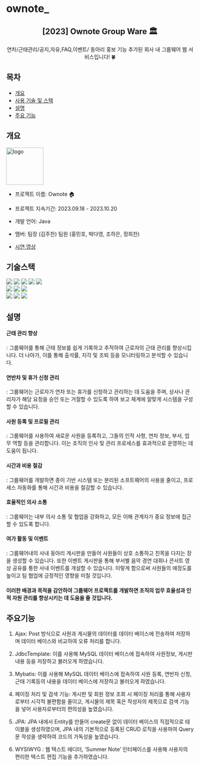# ownote_

<div align="center">
<h2>[2023] Ownote Group Ware 🏛️</h2>
연차/근태관리/공지,자유,FAQ,이벤트/ 동아리 홍보 기능 추가된 회사 내 그룹웨어 웹 서비스입니다! 🍀<br>
</div>

## 목차
  - [개요](#개요) 
  - [사용 기술 및 스택](#기술스택)
  - [설명](#설명)
  - [주요 기능](#주요기능)

## 개요
<img src="https://github.com/Jlostcode/ownote_/assets/133706327/e6dbbc27-6d98-40c0-9013-4ed989744e76" alt="logo" width="100" height="100"> <br>
- 프로젝트 이름: Ownote 🏠
- 프로젝트 지속기간: 2023.09.18 - 2023.10.20
- 개발 언어: Java
- 멤버: 팀장 (김주찬) 팀원 (홍민호, 박다영, 조하은, 정희찬)

- [시연 영상](https://blog.naver.com/jlostcode/223246375546)

## 기술스택
<div>
<img src="https://img.shields.io/badge/java-D7DF01?style=flat&logo=java&logoColor=white"/>  
<img src="https://img.shields.io/badge/HTML5-E34F26?style=flat&logo=html5&logoColor=white"/>
<img src="https://img.shields.io/badge/CSS3-1572B6?style=flat&logo=css3&logoColor=white"/>
<img src="https://img.shields.io/badge/JavaScript-F7DF1E?style=flat&logo=JavaScript&logoColor=white"/>
<img src="https://img.shields.io/badge/thymeleaf-3178C6?style=flat&logo=thymeleaf&logoColor=white"/></br>
<img src="https://img.shields.io/badge/Ajax-61DAFB?style=flat&logo=Ajax&logoColor=white"/>
<img src="https://img.shields.io/badge/BootStrap-000000?style=flat&logo=BootStrap&logoColor=white"/>
<img src="https://img.shields.io/badge/springboot-764ABC?style=flat&logo=springboot&logoColor=white"/></br>
<img src="https://img.shields.io/badge/MySql-06B6D4?style=flat&logo=MySql&logoColor=white"/>
<img src="https://img.shields.io/badge/MyBatis-08088A?style=flat&logo=MyBatis&logoColor=white"/>
<img src="https://img.shields.io/badge/apachetomcat-74DF00?style=flat&logo=apachetomcat&logoColor=white"/>

</div>

## 설명

<h4>근태 관리 향상</h4>: 그룹웨어를 통해 근태 정보를 쉽게 기록하고 추적하여 근로자의 근태 관리를 향상시킵니다. 더 나아가, 이를 통해 출석률, 지각 및 조퇴 등을 모니터링하고 분석할 수 있습니다.

<h4>연반차 및 휴가 신청 관리</h4>: 그룹웨어는 근로자가 연차 또는 휴가를 신청하고 관리하는 데 도움을 주며, 상사나 관리자가 해당 요청을 승인 또는 거절할 수 있도록 하여 보고 체계에 알맞게 시스템을 구성할 수 있습니다.

<h4>사원 등록 및 프로필 관리</h4>: 그룹웨어를 사용하여 새로운 사원을 등록하고, 그들의 인적 사항, 연차 정보, 부서, 업무 역할 등을 관리합니다. 이는 조직의 인사 및 관리 프로세스를 효과적으로 운영하는 데 도움이 됩니다.

<h4>시간과 비용 절감</h4>: 그룹웨어를 개발하면 종이 기반 시스템 또는 분리된 소프트웨어의 사용을 줄이고, 프로세스 자동화를 통해 시간과 비용을 절감할 수 있습니다.

<h4>효율적인 의사 소통</h4>: 그룹웨어는 내부 의사 소통 및 협업을 강화하고, 모든 이해 관계자가 중요 정보에 접근할 수 있도록 합니다.

<h4>여가 활동 및 이벤트</h4>: 그룹웨어내의 사내 동아리 게시판을 만들어 사원들이 상호 소통하고 친목을 다지는 장을 생성할 수 있습니다. 또한 이벤트 게시판을 통해 부서별 음악 경연 대회나 콘서트 영상 공유를 통한 사내 이벤트를 개설할 수 있습니다. 이렇게 함으로써 사원들의 애정도를 높이고 팀 협업에 긍정적인 영향을 미칠 것입니다.

<h4>이러한 배경과 목적을 감안하여 그룹웨어 프로젝트를 개발하면 조직의 업무 효율성과 인적 자원 관리를 향상시키는 데 도움을 줄 것입니다.</h4>

## 주요기능

1. Ajax: Post 방식으로 사원과 게시물의 데이터를 데이터 베이스에 전송하여 저장하며 데이터 베이스와 비교하여 오류 처리를 합니다.

2. JdbcTemplate: 이를 사용해 MySQL 데이터 베이스에 접속하여 사원정보, 게시판 내용 등을 저장하고 불러오게 하였습니다.

3. Mybatis: 이를 사용해 MySQL 데이터 베이스에 접속하여 사원 등록, 연반차 신청, 근태 기록등의 내용을 데이터 베이스에 저장하고 불러오게 하였습니다.

4. 페이징 처리 및 검색 기능: 게시판 및 회원 정보 조회 시 페이징 처리를 통해 사용자로부터 시각적 불편함을 줄이고, 게시물의 제목 혹은 작성자의 제목으로 검색 기능을 넣어 사용자로부터의 편의성을 높였습니다.

5. JPA: JPA 내에서 Entity를 만들어 create문 없이 데이터 베이스의 직접적으로 테이블을 생성하였으며, JPA 내의 기본적으로 등록된 CRUD 로직을 사용하여 Query문 작성을 생략하여 코드의 가독성을 높였습니다.

6. WYSIWYG : 웹 텍스트 에디터, ‘Summer Note’ 인터페이스를 사용해 사용자의 편리한 텍스트 편집 기능을 추가하였습니다.
